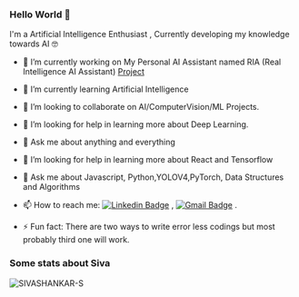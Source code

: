 ### Hello World 👋

I'm a Artificial Intelligence Enthusiast , Currently developing my knowledge towards AI 🤓

- 🔭 I’m currently working on My Personal AI Assistant named RIA (Real Intelligence AI Assistant) [Project](https://github.com/SIVASHANKAR-S/RIA-AI-ASSISTANT)
- 🌱 I’m currently learning Artificial Intelligence
- 👯 I’m looking to collaborate on AI/ComputerVision/ML Projects.
- 🤔 I’m looking for help in learning more about Deep Learning.
- 💬 Ask me about anything and everything 
- 🤔 I’m looking for help in learning more about React and Tensorflow 
- 💬 Ask me about Javascript, Python,YOLOV4,PyTorch, Data Structures and Algorithms
- 📫 How to reach me:
[![Linkedin Badge](https://img.shields.io/badge/-LinkedIn-blue?style=flat-square&logo=Linkedin&logoColor=white&link=https://www.linkedin.com/in/siva-shankar-s/)](https://www.linkedin.com/in/siva-shankar-s/) 
, [![Gmail Badge](https://img.shields.io/badge/-Gmail-c14438?style=flat-square&logo=Gmail&logoColor=white&link=mailto:sivarvs11@gmail.com)](mailto:sivarvs11@gmail.com) .

- ⚡ Fun fact: There are two ways to write error less codings but most probably third one will work. 

### Some stats about Siva



<img align="left" src="https://github-readme-stats.vercel.app/api/top-langs/?username=SIVASHANKAR-S&layout=compact&hide=html&theme=radical" alt="SIVASHANKAR-S" />


